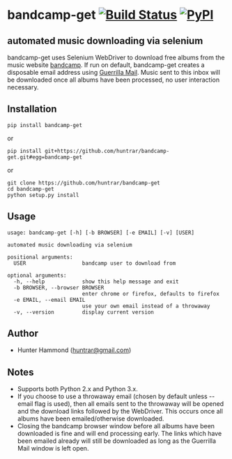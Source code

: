 # bandcamp-get [![Build Status](https://travis-ci.org/huntrar/bandcamp-get.svg?branch=master)](https://travis-ci.org/huntrar/bandcamp-get) [![PyPI](https://img.shields.io/pypi/dm/bandcamp-get.svg?style=flat)]()

## automated music downloading via selenium

bandcamp-get uses Selenium WebDriver to download free albums from the music website [bandcamp](https://bandcamp.com/). If run on default, bandcamp-get creates a disposable email address using [Guerrilla Mail](https://grr.la). Music sent to this inbox will be downloaded once all albums have been processed, no user interaction necessary.

## Installation
    pip install bandcamp-get

or

    pip install git+https://github.com/huntrar/bandcamp-get.git#egg=bandcamp-get

or

    git clone https://github.com/huntrar/bandcamp-get
    cd bandcamp-get
    python setup.py install

## Usage
    usage: bandcamp-get [-h] [-b BROWSER] [-e EMAIL] [-v] [USER]
    
    automated music downloading via selenium
    
    positional arguments:
      USER                  bandcamp user to download from
    
    optional arguments:
      -h, --help            show this help message and exit
      -b BROWSER, --browser BROWSER
                            enter chrome or firefox, defaults to firefox
      -e EMAIL, --email EMAIL
                            use your own email instead of a throwaway
      -v, --version         display current version

## Author
* Hunter Hammond (huntrar@gmail.com)

## Notes
* Supports both Python 2.x and Python 3.x.
* If you choose to use a throwaway email (chosen by default unless --email flag is used), then all emails sent to the throwaway will be opened and the download links followed by the WebDriver. This occurs once all albums have been emailed/otherwise downloaded.
* Closing the bandcamp browser window before all albums have been downloaded is fine and will end processing early. The links which have been emailed already will still be downloaded as long as the Guerrilla Mail window is left open.
